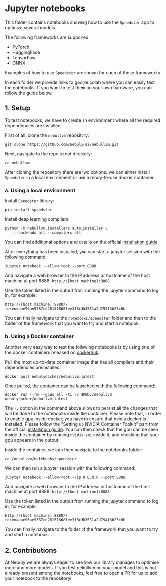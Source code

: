 # **Jupyter notebooks**

This folder contains notebooks showing how to use the `Speedster` app to optimize several models. 

The following frameworks are supported:
- PyTorch
- HuggingFace
- Tensorflow
- ONNX

Examples of how to use `Speedster` are shown for each of these frameworks.

In each folder we provide links to google colab where you can easily test the notebooks. 
If you want to test them on your own hardware, you can follow the guide below.

## 1. Setup
To test notebooks, we have to create an environment where all the required dependencies are installed.

First of all, clone the `nebullvm` repository:
```
git clone https://github.com/nebuly-ai/nebullvm.git
```
Next, navigate to the repo's root directory:
```
cd nebullvm
```

After cloning the repository there are two options: we can either install `Speedster` in a local environment or use a ready-to-use docker container.

### a. Using a local environment

Install `Speedster` library:
```
pip install speedster
```

Install deep learning compilers:
```
python -m nebullvm.installers.auto_installer \
    --backends all --compilers all
```

You can find additional options and details on the official [installation guide](https://docs.nebuly.com/speedster/installation).

After everything has been installed, you can start a jupyter session with the following command:

```
jupyter notebook --allow-root --port 8888
```
And navigate a web browser to the IP address or hostname of the host machine at port 8888: `http://[host machine]:8888`

Use the token listed in the output from running the jupyter command to log in, for example:

`http://[host machine]:8888/?token=aae96ae9387cd28151868fee318c3b3581a2d794f3b25c6b`

You can finally navigate to the `notebooks/speedster` folder and then to the folder of the framework that you want to try and start a notebook.


### b. Using a Docker container

Another very easy way to test the following notebooks is by using one of the docker containers released on [dockerhub](https://hub.docker.com/r/nebulydocker/nebullvm). 


Pull the most up-to-date container image that has all compilers and their dependencies preinstalled:
```
docker pull nebulydocker/nebullvm:latest
```
Once pulled, the container can be launched with the following command:
```
docker run --rm --gpus all -ti -v $PWD:/nebullvm nebulydocker/nebullvm:latest
```
The `-v` option in the command above allows to persist all the changes that will be done to the notebooks inside the container.
Please note that, in order to enable gpu inside docker, you have to ensure that nvidia docker is installed. Please follow the "Setting up NVIDIA Container Toolkit" part from the 
official [installation guide](https://docs.nvidia.com/datacenter/cloud-native/container-toolkit/install-guide.html#docker).
You can then check that the gpu can be seen inside the container by running `nvidia-smi` inside it, and checking that your gpu appears in the output.

Inside the container, we can then navigate to the notebooks folder:
```
cd /nebullvm/notebooks/speedster
```
We can then run a jupyter session with the following command:
```
jupyter notebook --allow-root --ip 0.0.0.0 --port 8888
```
And navigate a web browser to the IP address or hostname of the host machine at port 8888: `http://[host machine]:8888`

Use the token listed in the output from running the jupyter command to log in, for example:

`http://[host machine]:8888/?token=aae96ae9387cd28151868fee318c3b3581a2d794f3b25c6b`

You can finally navigate to the folder of the framework that you want to try and start a notebook.

## 2. Contributions
At Nebuly we are always eager to see how our library manages to optimise more and more models. If you test nebullvm on your model and this is not already present among the notebooks, feel free to open a PR for us to add your notebook to the repository!
